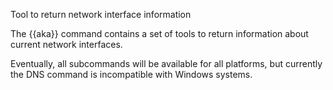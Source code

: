 Tool to return network interface information

The {{aka}} command contains a set of tools to return information about current network interfaces.

Eventually, all subcommands will be available for all platforms, but currently the DNS command is incompatible with Windows systems.
